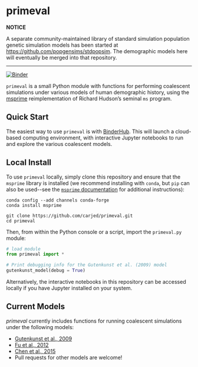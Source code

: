 # primeval

**NOTICE**

A separate community-maintained library of standard simulation population genetic simulation models has been started at https://github.com/popgensims/stdpopsim. The demographic models here will eventually be merged into that repository.

--------

[![Binder](https://mybinder.org/badge.svg)](https://mybinder.org/v2/gh/carjed/primeval/master)

`primeval` is a small Python module with functions for performing coalescent simulations under various models of human demographic history, using the [msprime](https://github.com/tskit-dev/msprime) reimplementation of Richard Hudson’s seminal `ms` program.

## Quick Start

The easiest way to use `primeval` is with [BinderHub](https://mybinder.org/v2/gh/carjed/primeval/master). This will launch a cloud-based computing environment, with interactive Jupyter notebooks to run and explore the various coalescent models.

## Local Install

To use `primeval` locally, simply clone this repository and ensure that the `msprime` library is installed (we recommend installing with `conda`, but `pip` can also be used--see the [`msprime` documentation](https://msprime.readthedocs.io/en/stable/installation.html) for additional instructions):

```
conda config --add channels conda-forge
conda install msprime

git clone https://github.com/carjed/primeval.git
cd primeval
```

Then, from within the Python console or a script, import the `primeval.py` module:

```python
# load module
from primeval import *

# Print debugging info for the Gutenkunst et al. (2009) model
gutenkunst_model(debug = True)
```

Alternatively, the interactive notebooks in this repository can be accessed locally if you have Jupyter installed on your system.

## Current Models

*primeval* currently includes functions for running coalescent simulations under the following models:

- [Gutenkunst et al., 2009](http://journals.plos.org/plosgenetics/article?id=10.1371/journal.pgen.1000695)
- [Fu et al., 2012](https://www.nature.com/articles/nature11690)
- [Chen et al., 2015](https://academic.oup.com/mbe/article/32/11/2996/981518)
- Pull requests for other models are welcome!
